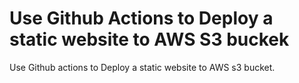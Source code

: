 # Use Github Actions to Deploy a static website to AWS S3 buckek
Use Github actions to Deploy a static website to AWS s3 bucket.
